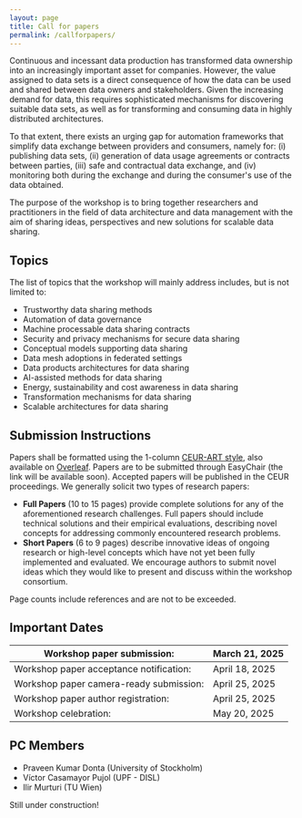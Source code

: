 ```yaml
---
layout: page
title: Call for papers
permalink: /callforpapers/
---
```


Continuous and incessant data production has transformed data ownership into an increasingly important asset for companies. However, the value assigned to data sets is a direct consequence of how the data can be used and shared between data owners and stakeholders. Given the increasing demand for data, this requires sophisticated mechanisms for discovering suitable data sets, as well as for transforming and consuming data in highly distributed architectures.

To that extent, there exists an urging gap for automation frameworks that simplify data exchange between providers and consumers, namely for: (i) publishing data sets, (ii) generation of data usage agreements or contracts between parties, (iii) safe and contractual data exchange, and (iv) monitoring both during the exchange and during the consumer's use of the data obtained.

The purpose of the workshop is to bring together researchers and practitioners in the field of data architecture and data management with the aim of sharing ideas, perspectives and new solutions for scalable data sharing.

## Topics
The list of topics that the workshop will mainly address includes, but is not limited to:
- Trustworthy data sharing methods
- Automation of data governance
- Machine processable data sharing contracts
- Security and privacy mechanisms for secure data sharing
- Conceptual models supporting data sharing
- Data mesh adoptions in federated settings
- Data products architectures for data sharing
- AI-assisted methods for data sharing
- Energy, sustainability and cost awareness in data sharing
- Transformation mechanisms for data sharing
- Scalable architectures for data sharing

## Submission Instructions


[//]: # (TODO: Add submission instructions)
Papers shall be formatted using the 1-column [CEUR-ART style](http://ceur-ws.org/HOWTOSUBMIT.html), also available on [Overleaf](https://www.overleaf.com/latex/templates/one-column-layout-template-for-submissions-to-ceur-workshop-proceedings-ceur-ws-dot-org/kwvphtkwrgsk).
Papers are to be submitted through EasyChair (the link will be available soon).
Accepted papers will be published in the CEUR proceedings. We generally solicit two types of research papers: 

* **Full Papers** (10 to 15 pages) provide complete solutions for any of the aforementioned research challenges. Full papers should include technical solutions and their empirical evaluations, describing novel concepts for addressing commonly encountered research problems.
* **Short Papers** (6 to 9 pages) describe innovative ideas of ongoing research or high-level concepts which have not yet been fully implemented and evaluated. We encourage authors to submit novel ideas which they would like to present and discuss within the workshop consortium.

Page counts include references and are not to be exceeded. 

## Important Dates

| Workshop paper submission:              | March 21, 2025 |
|-----------------------------------------| --- |
| Workshop paper acceptance notification: | April 18, 2025 |
| Workshop paper camera-ready submission: | April 25, 2025 |
| Workshop paper author registration:     | April 25, 2025 |
| Workshop celebration:                   | May 20, 2025 | 



## PC Members

[//]: # (TODO: Add PC members)

* Praveen Kumar Donta (University of Stockholm)
* Víctor Casamayor Pujol (UPF - DISL)
* Ilir Murturi (TU Wien)


Still under construction!